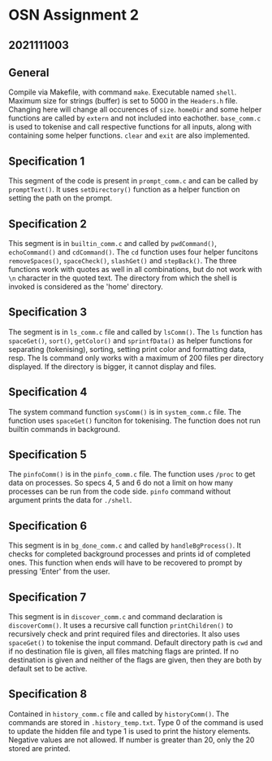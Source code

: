 # OSN Assignment 2
## 2021111003

## General
Compile via Makefile, with command `make`. Executable named `shell`. Maximum size for strings (buffer) is set to 5000 in the `Headers.h` file. Changing here will change all occurences of `size`. `homeDir` and some helper functions are called by `extern` and not included into eachother. `base_comm.c` is used to tokenise and call respective functions for all inputs, along with containing some helper functions. `clear` and `exit` are also implemented.

## Specification 1
This segment of the code is present in `prompt_comm.c` and can be called by `promptText()`. It uses `setDirectory()` function as a helper function on setting the path on the prompt.

## Specification 2
This segment is in `builtin_comm.c` and called by
`pwdCommand()`, `echoCommand()` and `cdCommand()`. The `cd` function uses four helper funcitons `removeSpaces()`, `spaceCheck()`, `slashGet()` and `stepBack()`. The three functions work with quotes as well in all combinations, but do not work with `\n` character in the quoted text. The directory from which the shell is invoked is considered as the 'home' directory.

## Specification 3
The segment is in `ls_comm.c` file and called by `lsComm()`. The `ls` function has `spaceGet()`, `sort()`, `getColor()` and `sprintfData()` as helper functions for separating (tokenising), sorting, setting print color and formatting data, resp. The ls command only works with a maximum of 200 files per directory displayed. If the directory is bigger, it cannot display and files.

## Specification 4
The system command function `sysComm()` is in `system_comm.c` file. The function uses `spaceGet()` funciton for tokenising. The function does not run builtin commands in background.

## Specification 5
The `pinfoComm()` is in the `pinfo_comm.c` file. The function uses `/proc` to get data on processes. So specs 4, 5 and 6 do not a limit on how many processes can be run from the code side. `pinfo` command without argument prints the data for `./shell`.

## Specification 6
This segment is in `bg_done_comm.c` and called by `handleBgProcess()`. It checks for completed background processes and prints id of completed ones. This function when ends will have to be recovered to prompt by pressing 'Enter' from the user.

## Specification 7
This segment is in `discover_comm.c` and command declaration is `discoverComm()`. It uses a recursive call function `printChildren()` to recursively check and print required files and directories. It also uses `spaceGet()` to tokenise the input command. Default directory path is `cwd` and if no destination file is given, all files matching flags are printed.
If no destination is given and neither of the flags are given, then they are both by default set to be active.

## Specification 8
Contained in `history_comm.c` file and called by `historyComm()`. The commands are stored in `.history_temp.txt`. Type 0 of the command is used to update the hidden file and type 1 is used to print the history elements. Negative values are not allowed. If number is greater than 20, only the 20 stored are printed.
